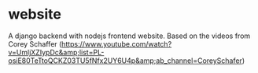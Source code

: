 # website
A django backend with nodejs frontend website. Based on the videos from Corey Schaffer (https://www.youtube.com/watch?v=UmljXZIypDc&amp;list=PL-osiE80TeTtoQCKZ03TU5fNfx2UY6U4p&amp;ab_channel=CoreySchafer)
